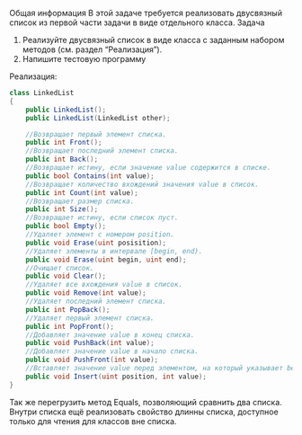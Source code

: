 Общая информация
В этой задаче требуется реализовать двусвязный список из первой части задачи в виде отдельного класса.
Задача
1.	Реализуйте двусвязный список в виде класса с заданным набором методов (см. раздел “Реализация”).
2.	Напишите тестовую программу

Реализация:
```cs  
class LinkedList 
{
    public LinkedList();
    public LinkedList(LinkedList other);

    //Возвращает первый элемент списка.
    public int Front();
    //Возвращает последний элемент списка.
    public int Back();
    //Возвращает истину, если значение value содержится в списке.
    public bool Contains(int value);
    //Возвращает количество вхождений значения value в список.
    public int Count(int value);
    //Возвращает размер списка.
    public int Size();
    //Возвращает истину, если список пуст.
    public bool Empty();
    //Удаляет элемент c номером position.
    public void Erase(uint posisition);
    //Удаляет элементы в интервале [begin, end).
    public void Erase(uint begin, uint end);
    //Очищает список.
    public void Clear();
    //Удаляет все вхождения value в список.
    public void Remove(int value);
    //Удаляет последний элемент списка.
    public int PopBack();
    //Удаляет первый элемент списка.
    public int PopFront();
    //Добавляет значение value в конец списка.
    public void PushBack(int value);
    //Добавляет значение value в начало списка.
    public void PushFront(int value);
    //Вставляет значение value перед элементом, на который указывает before
    public void Insert(uint position, int value);
}
```

Так же перегрузить метод Equals, позволяющий сравнить два списка. Внутри списка ещё реализовать свойство длинны списка, доступное только для чтения для классов вне списка.
